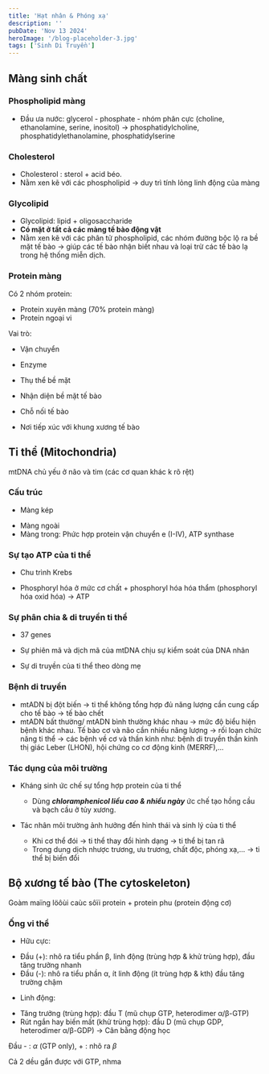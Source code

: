 ```yaml
---
title: 'Hạt nhân & Phóng xạ'
description: ''
pubDate: 'Nov 13 2024'
heroImage: '/blog-placeholder-3.jpg'
tags: ['Sinh Di Truyền']
---
```


## Màng sinh chất

### Phospholipid màng

* Đầu ưa nước: glycerol - phosphate - nhóm phân cực (choline, ethanolamine, serine, inositol) -> phosphatidylcholine, phosphatidylethanolamine, phosphatidylserine

### Cholesterol

- Cholesterol : sterol + acid béo.
- Nằm xen kẽ với các phospholipid → duy trì tính lỏng linh động của màng

### Glycolipid

- Glycolipid: lipid + oligosaccharide
- **Có mặt ở tất cả các màng tế bào động vật**
- Nằm xen kẽ với các phân tử phospholipid, các nhóm đường bộc lộ ra bề mặt tế bào → giúp các tế bào nhận biết nhau và loại trừ các tế bào lạ trong hệ thống miễn dịch.

### Protein màng

Có 2 nhóm protein:

+ Protein xuyên màng (70% protein màng)
+ Protein ngoại vi

Vai trò:

* Vận chuyển

* Enzyme

* Thụ thể bề mặt

* Nhận diện bề mặt tế bào

* Chỗ nối tế bào

* Nơi tiếp xúc với khung xương tế bào



## Ti thể (Mitochondria)

mtDNA chủ yếu ở não và tim (các cơ quan khác k rõ rệt)

### Cấu trúc

- Màng kép
+ Màng ngoài
+ Màng trong:
  Phức hợp protein vận chuyển e (I-IV),
  ATP synthase

### Sự tạo ATP của ti thể

* Chu trình Krebs

* Phosphoryl hóa ở mức cơ chất + phosphoryl hóa hóa thẩm
  (phosphoryl hóa oxid hóa) -> ATP

### Sự phân chia & di truyền ti thể

* 37 genes

* Sự phiên mã và dịch mã của
  mtDNA chịu sự kiểm soát của
  DNA nhân
- Sự di truyền của ti thể theo dòng
  mẹ

### Bệnh di truyền

- mtADN bị đột biến → ti thể không tổng hợp đủ
  năng lượng cần cung cấp cho tế bào → tế bào chết
- mtADN bất thường/ mtADN bình thường khác
  nhau → mức độ biểu hiện bệnh khác nhau.
  Tế bào cơ và não cần nhiều năng lượng → rối
  loạn chức năng ti thể → các bệnh về cơ và thần
  kinh như: bệnh di truyền thần kinh thị giác Leber
  (LHON), hội chứng co cơ động kinh (MERRF),…

### Tác dụng của môi trường

- Kháng sinh ức chế sự tổng hợp protein của ti thể
  
  - Dùng ***chloramphenicol liều cao & nhiều ngày*** ức chế tạo hồng cầu và bạch cầu ở tủy xương.

- Tác nhân môi trường ảnh hưởng đến hình thái và sinh lý của ti thể
  
  - Khi cơ thể đói → ti thể thay đổi hình dạng → ti thể bị tan rã
  - Trong dung dịch nhược trương, ưu trương, chất độc, phóng xạ,... → ti thể bị biến đổi

## Bộ xương tế bào (The cytoskeleton)

Goàm maïng löôùi caùc sôïi protein + protein phu (protein động cơ)

### Ống vi thể

- Hữu cực:
+ Đầu (+): nhô ra tiểu phần β, linh
  động (trùng hợp & khử trùng hợp), đầu tăng trưởng nhanh
+ Đầu (-): nhô ra tiểu phần α, ít linh
  động (ít trùng hợp & kth) đầu tăng trường chậm
- Linh động:
+ Tăng trưởng (trùng hợp): đầu T
  (mũ chụp GTP, heterodimer α/β-GTP)
+ Rút ngắn hay biến mất (khử trùng
  hợp): đầu D (mũ chụp GDP,
  heterodimer α/β-GDP)
  → Cân bằng động học

Đầu - : $\alpha$ (GTP only), + : nhô ra $\beta$

Cả 2 dều gắn được với GTP, nhma 
